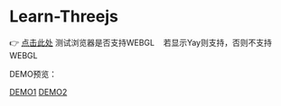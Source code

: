 # Learn-Threejs

👉 [点击此处](http://doesmybrowsersupportwebgl.com/)  测试浏览器是否支持WEBGL 
    若显示Yay则支持，否则不支持WEBGL
    
 DEMO预览：
 
 [DEMO1](http://htmlpreview.github.io/?https://github.com/youhonglian/Learn-threejs/blob/master/sprite-third.html)
 [DEMO2](http://htmlpreview.github.io/?https://github.com/youhonglian/Learn-threejs/blob/master/sprite-second.html) 


